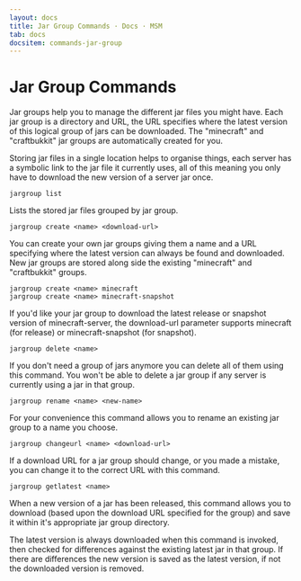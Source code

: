 ```yaml
---
layout: docs
title: Jar Group Commands · Docs · MSM
tab: docs
docsitem: commands-jar-group
---
```


Jar Group Commands
==================

Jar groups help you to manage the different jar files you might have. Each jar group is a directory and URL, the URL specifies where the latest version of this logical group of jars can be downloaded. The "minecraft" and "craftbukkit" jar groups are automatically created for you.

Storing jar files in a single location helps to organise things, each server has a symbolic link to the jar file it currently uses, all of this meaning you only have to download the new version of a server jar once.

    jargroup list

Lists the stored jar files grouped by jar group.

    jargroup create <name> <download-url>

You can create your own jar groups giving them a name and a URL specifying where the latest version can always be found and downloaded. New jar groups are stored along side the existing "minecraft" and "craftbukkit" groups.

    jargroup create <name> minecraft
    jargroup create <name> minecraft-snapshot

If you'd like your jar group to download the latest release or snapshot version of minecraft-server, the download-url parameter supports minecraft (for release) or minecraft-snapshot (for snapshot).

    jargroup delete <name>

If you don't need a group of jars anymore you can delete all of them using this command. You won't be able to delete a jar group if any server is currently using a jar in that group.

    jargroup rename <name> <new-name>

For your convenience this command allows you to rename an existing jar group to a name you choose.

    jargroup changeurl <name> <download-url>

If a download URL for a jar group should change, or you made a mistake, you can change it to the correct URL with this command.

    jargroup getlatest <name>

When a new version of a jar has been released, this command allows you to download (based upon the download URL specified for the group) and save it within it's appropriate jar group directory.

The latest version is always downloaded when this command is invoked, then checked for differences against the existing latest jar in that group. If there are differences the new version is saved as the latest version, if not the downloaded version is removed.
